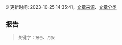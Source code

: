 :alarm_clock: 更新时间: 2023-10-25 14:35:41。[文章来源](/README.md)、[文章分类](/TAGS.md)

## 报告


> 关键字：`报告`、`月报`



